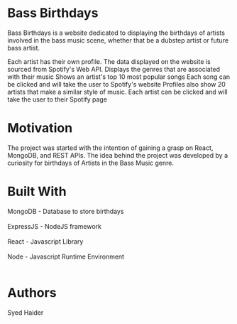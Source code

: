 # Bass Birthdays
Bass Birthdays is a website dedicated to displaying the birthdays of artists involved in the bass music scene, whether that be a dubstep artist or future bass artist.

Each artist has their own profile. The data displayed on the website is sourced from Spotify's Web API.
    Displays the genres that are associated with their music
    Shows an artist's top 10 most popular songs
        Each song can be clicked and will take the user to Spotify's website
    Profiles also show 20 artists that make a similar style of music.
        Each artist can be clicked and will take the user to their Spotify page
        
# Motivation

The project was started with the intention of gaining a grasp on React, MongoDB, and REST APIs.
The idea behind the project was developed by a curiosity for birthdays of Artists in the Bass Music genre. 

# Built With

MongoDB - Database to store birthdays <br></br>
ExpressJS - NodeJS framework <br></br>
React - Javascript Library <br></br>
Node - Javascript Runtime Environment <br></br>

# Authors
Syed Haider
